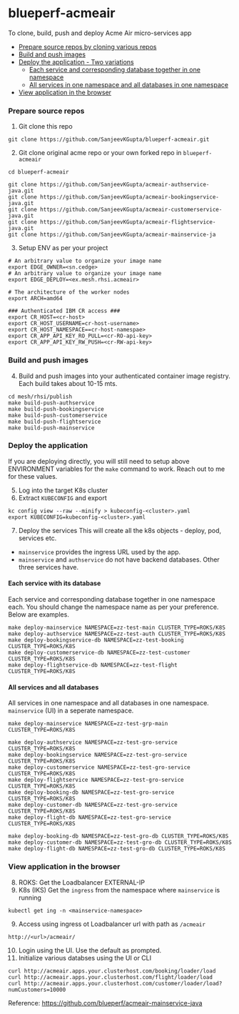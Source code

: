 # blueperf-acmeair

To clone, build, push and deploy Acme Air micro-services app

- [Prepare source repos by cloning various repos](#prepare-source-repos)
- [Build and push images](#build-and-push-images)
- [Deploy the application - Two variations](#deploy-the-application)
  - [Each service and corresponding database together in one namespace](#each-service-with-its-database)
  - [All services in one namespace and all databases in one namespace](#all-services-and-all-databases)   
- [View application in the browser](#view-application-in-the-browser)
### Prepare source repos
1. Git clone this repo
```
git clone https://github.com/SanjeevKGupta/blueperf-acmeair.git
```
2. Git clone original acme repo or your own forked repo in `blueperf-acmeair`
```
cd blueperf-acmeair

git clone https://github.com/SanjeevKGupta/acmeair-authservice-java.git
git clone https://github.com/SanjeevKGupta/acmeair-bookingservice-java.git
git clone https://github.com/SanjeevKGupta/acmeair-customerservice-java.git
git clone https://github.com/SanjeevKGupta/acmeair-flightservice-java.git
git clone https://github.com/SanjeevKGupta/acmeair-mainservice-ja
```
3. Setup ENV as per your project
```
# An arbitrary value to organize your image name
export EDGE_OWNER=<sn.cedge>
# An arbitrary value to organize your image name
export EDGE_DEPLOY=<ex.mesh.rhsi.acmeair>

# The architecture of the worker nodes
export ARCH=amd64

### Authenticated IBM CR access ###
export CR_HOST=<cr-host>
export CR_HOST_USERNAME=cr-host-username>
export CR_HOST_NAMESPACE==cr-host-namespae>
export CR_APP_API_KEY_RO_PULL=<cr-RO-api-key>
export CR_APP_API_KEY_RW_PUSH=<cr-RW-api-key>
```
### Build and push images
4. Build and push images into your authenticated container image registry. Each build takes about 10-15 mts. 
```
cd mesh/rhsi/publish
make build-push-authservice
make build-push-bookingservice
make build-push-customerservice
make build-push-flightservice
make build-push-mainservice
```
### Deploy the application
If you are deploying directly, you will still need to setup above ENVIRONMENT variables for the `make` command to work. Reach out to me for these values.

5. Log into the target K8s cluster
6. Extract `KUBECONFIG` and export
```
kc config view --raw --minify > kubeconfig-<cluster>.yaml
export KUBECONFIG=kubeconfig-<cluster>.yaml
```
7. Deploy the services
This will create all the k8s objects - deploy, pod, services etc.
- `mainservice` provides the ingress URL used by the app.
- `mainservice` and `authservice` do not have backend databases. Other three services have.

#### Each service with its database
Each service and corresponding database together in one namespace each. You should change the namespace name as per your preference. Below are examples.
```
make deploy-mainservice NAMESPACE=zz-test-main CLUSTER_TYPE=ROKS/K8S
make deploy-authservice NAMESPACE=zz-test-auth CLUSTER_TYPE=ROKS/K8S
make deploy-bookingservice-db NAMESPACE=zz-test-booking CLUSTER_TYPE=ROKS/K8S
make deploy-customerservice-db NAMESPACE=zz-test-customer CLUSTER_TYPE=ROKS/K8S
make deploy-flightservice-db NAMESPACE=zz-test-flight CLUSTER_TYPE=ROKS/K8S
```
#### All services and all databases
All services in one namespace and all databases in one namespace. `mainservice` (UI) in a seperate namespace.
```
make deploy-mainservice NAMESPACE=zz-test-grp-main CLUSTER_TYPE=ROKS/K8S

make deploy-authservice NAMESPACE=zz-test-gro-service CLUSTER_TYPE=ROKS/K8S
make deploy-bookingservice NAMESPACE=zz-test-gro-service CLUSTER_TYPE=ROKS/K8S
make deploy-customerservice NAMESPACE=zz-test-gro-service CLUSTER_TYPE=ROKS/K8S
make deploy-flightservice NAMESPACE=zz-test-gro-service CLUSTER_TYPE=ROKS/K8S
make deploy-booking-db NAMESPACE=zz-test-gro-service CLUSTER_TYPE=ROKS/K8S
make deploy-customer-db NAMESPACE=zz-test-gro-service CLUSTER_TYPE=ROKS/K8S
make deploy-flight-db NAMESPACE=zz-test-gro-service CLUSTER_TYPE=ROKS/K8S

make deploy-booking-db NAMESPACE=zz-test-gro-db CLUSTER_TYPE=ROKS/K8S
make deploy-customer-db NAMESPACE=zz-test-gro-db CLUSTER_TYPE=ROKS/K8S
make deploy-flight-db NAMESPACE=zz-test-gro-db CLUSTER_TYPE=ROKS/K8S
```
### View application in the browser
8. ROKS: Get the Loadbalancer EXTERNAL-IP 
9. K8s (IKS) Get the `ingress` from the namespace where `mainservice` is running 
```
kubectl get ing -n <mainservice-namespace>
```
9. Access using ingress ot Loadbalancer url with path as `/acmeair`
```
http://<url>/acmeair/
```
10. Login using the UI. Use the default as prompted.
11. Initialize various databses using the UI or CLI
```
curl http://acmeair.apps.your.clusterhost.com/booking/loader/load
curl http://acmeair.apps.your.clusterhost.com/flight/loader/load
curl http://acmeair.apps.your.clusterhost.com/customer/loader/load?numCustomers=10000
```
Reference: https://github.com/blueperf/acmeair-mainservice-java



